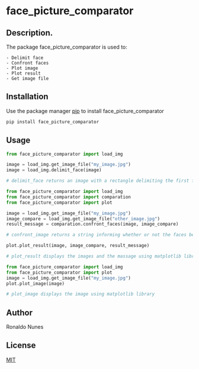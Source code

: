 # face_picture_comparator

## Description. 

The package face_picture_comparator is used to:

	- Delimit face
	- Confront faces
	- Plot image
	- Plot result
	- Get image file

## Installation

Use the package manager [pip](https://pip.pypa.io/en/stable/) to install face_picture_comparator

```bash
pip install face_picture_comparator
```

## Usage

```python
from face_picture_comparator import load_img

image = load_img.get_image_file("my_image.jpg")
image = load_img.delimit_face(image)

# delimit_face returns an image with a rectangle delimiting the first face detected in the input image
```

```python
from face_picture_comparator import load_img
from face_picture_comparator import comparation
from face_picture_comparator import plot

image = load_img.get_image_file("my_image.jpg")
image_compare = load_img.get_image_file("other_image.jpg")
result_message = comparation.confront_faces(image, image_compare)

# confront_image returns a string informing whether or not the faces belong to the same person and the distance between them

plot.plot_result(image, image_compare, result_message)

# plot_result displays the images and the massage using matplotlib library
```

```python
from face_picture_comparator import load_img
from face_picture_comparator import plot
image = load_img.get_image_file("my_image.jpg")
plot.plot_image(image)

# plot_image displays the image using matplotlib library
```

## Author
Ronaldo Nunes

## License
[MIT](https://choosealicense.com/licenses/mit/)